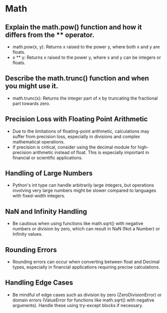 # Math

## Explain the math.pow() function and how it differs from the ** operator.
- math.pow(x, y): Returns x raised to the power y, where both x and y are floats.
- x ** y: Returns x raised to the power y, where x and y can be integers or floats.

## Describe the math.trunc() function and when you might use it.
- math.trunc(x): Returns the integer part of x by truncating the fractional part towards zero.

## Precision Loss with Floating Point Arithmetic
- Due to the limitations of floating-point arithmetic, calculations may suffer from precision loss, especially in divisions and complex mathematical operations.
- If precision is critical, consider using the decimal module for high-precision arithmetic instead of float. This is especially important in financial or scientific applications.

## Handling of Large Numbers
- Python's int type can handle arbitrarily large integers, but operations involving very large numbers might be slower compared to languages with fixed-width integers.

## NaN and Infinity Handling
- Be cautious when using functions like math.sqrt() with negative numbers or division by zero, which can result in NaN (Not a Number) or Infinity values.

## Rounding Errors
- Rounding errors can occur when converting between float and Decimal types, especially in financial applications requiring precise calculations.

## Handling Edge Cases
- Be mindful of edge cases such as division by zero (ZeroDivisionError) or domain errors (ValueError for functions like math.sqrt() with negative arguments). Handle these using try-except blocks if necessary.

